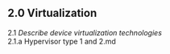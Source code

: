 ## 2.0 Virtualization  

2.1 *Describe device virtualization technologies*  
2.1.a Hypervisor type 1 and 2.md

